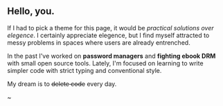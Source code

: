 ## Hello, you.

If I had to pick a theme for this page, it would be *practical solutions over elegence*.  I certainly appreciate elegence, but I find myself attracted to messy problems in spaces where users are already entrenched.

In the past I've worked on **password managers** and **fighting ebook DRM** with small open source tools.  Lately, I'm focused on learning to write simpler code with strict typing and conventional style.

My dream is to ~~delete code~~ every day.

~
